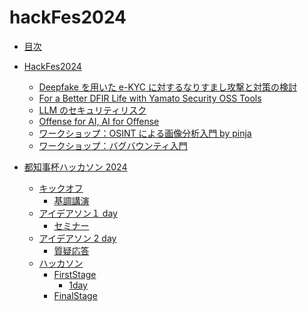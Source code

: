 # hackFes2024

- [目次](./index.md)
- [HackFes2024]()

  - [Deepfake を用いた e-KYC に対するなりすまし攻撃と対策の検討](./hackFes/Deepfakeを用いたe-KYCに対するなりすまし攻撃と対策の検討.md)
  - [For a Better DFIR Life with Yamato Security OSS Tools](./hackFes/For%20a%20Better%20DFIR%20Life%20with%20Yamato%20Security%20OSS%20Tools.md)
  - [LLM のセキュリティリスク](./hackFes/LLMのセキュリティリスク.md)
  - [Offense for AI, AI for Offense](./hackFes/Offense%20for%20AI,%20AI%20for%20Offense.md)
  - [ワークショップ：OSINT による画像分析入門 by pinja](./hackFes/workshop/ワークショップ：OSINTによる画像分析入門%20by%20pinja.md)
  - [ワークショップ：バグバウンティ入門](./hackFes/workshop/ワークショップ：バグバウンティ入門.md)

- [都知事杯ハッカソン 2024]()
  - [キックオフ](./TokyoHack/KickOff/kickOff.md)
    - [基調講演](./TokyoHack/KickOff/keyNote/okuda.md)
  - [アイデアソン１ day](./TokyoHack/idea/oneday/index.md)
    - [セミナー](./TokyoHack/idea/oneday/seminar/index.md)
  - [アイデアソン 2 day](./TokyoHack/idea/twoday/index.md)
    - [質疑応答](./TokyoHack/idea/twoday/question.md)
  - [ハッカソン]()
    - [FirstStage]()
      - [1day](./TokyoHack/hackthon/firstStage/onday/index.md)
    - [FinalStage](./TokyoHack/hackthon/finalStage/informationalMeeting/index.md)
